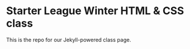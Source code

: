 Starter League Winter HTML & CSS class
======================

This is the repo for our Jekyll-powered class page.
